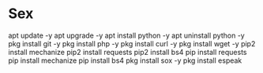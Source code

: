 # Sex
apt update -y
apt upgrade -y
apt install python -y 
apt uninstall python -y
pkg install git -y 
pkg install php -y 
pkg install curl -y
pkg install wget -y 
pip2 install mechanize 
pip2 install requests 
pip2 install bs4
pip install requests 
pip install mechanize
pip install bs4
pkg install sox -y
pkg install espeak
